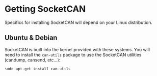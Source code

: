 # Getting SocketCAN

Specifics for installing SocketCAN will depend on your Linux distribution.

## Ubuntu & Debian

SocketCAN is built into the kernel provided with these systems. You will need to install the `can-utils` package to use the SocketCAN utilities (candump, cansend, etc...):
```
sudo apt-get install can-utils
```
